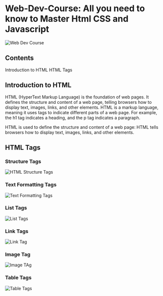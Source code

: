 # Web-Dev-Course: All you need to know to Master Html CSS and Javascript
![Web Dev Course](https://res.cloudinary.com/practicaldev/image/fetch/s--5BE7K-TS--/c_imagga_scale,f_auto,fl_progressive,h_420,q_auto,w_1000/https://dev-to-uploads.s3.amazonaws.com/uploads/articles/7st7pf695ib67fqg2ddp.png)

## Contents
Introduction to HTML
HTML Tags


## Introduction to HTML
HTML (HyperText Markup Language) is the foundation of web pages. It defines the structure and content of a web page, telling browsers how to display text, images, links, and other elements. HTML is a markup language, meaning it uses tags to indicate different parts of a web page. For example, the h1 tag indicates a heading, and the p tag indicates a paragraph.

HTML is used to define the structure and content of a web page: HTML tells browsers how to display text, images, links, and other elements.

## HTML Tags

### Structure Tags

![HTML Structure Tags](https://dev-to-uploads.s3.amazonaws.com/uploads/articles/tdc4j70zob9pifpcxhjl.png)

### Text Formatting Tags

![Text Formatting Tags](https://dev-to-uploads.s3.amazonaws.com/uploads/articles/bm0vqclk1lql2u1rombo.png)

### List Tags

![List Tags](https://dev-to-uploads.s3.amazonaws.com/uploads/articles/yw8tjuzqza7g5ntlspt0.png)

### Link Tags

![Link Tag](https://dev-to-uploads.s3.amazonaws.com/uploads/articles/hct0cdec9fq2zwv3wa3o.png)

### Image Tag

![Image TAg](https://dev-to-uploads.s3.amazonaws.com/uploads/articles/8yrda7ktmmy7rlfbvrca.png)

### Table Tags

![Table Tags](https://dev-to-uploads.s3.amazonaws.com/uploads/articles/rk22ni0gl3ygoby5tr06.png)
